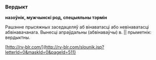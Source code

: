 ### Вердыкт
**назоўнік, мужчынскі род, спецыяльны тэрмін**

Рашэнне прысяжных заседацеляў аб вінаватасці або невінаватасці абвінавачанага. Вынесці апраўдальны (абвінаваўчы) в. || прыметнік: вердыктны.

<a rel="author">[http://rv-blr.com/](http://rv-blr.com/slounik.jsp?letterId=0&maskId=0&pageId=511)</a>
